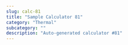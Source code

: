 ```yaml
---
slug: calc-81
title: "Sample Calculator 81"
category: "Thermal"
subcategory: ""
description: "Auto-generated calculator #81"
---
```


